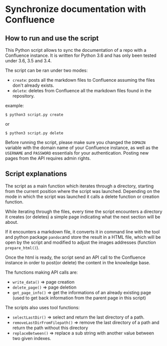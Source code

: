 # Synchronize documentation with Confluence

## How to run and use the script

This Python script allows to sync the documentation of a repo with a Confluence instance. It is written for Python 3.6 and has only been tested under 3.6, 3.5 and 3.4.

The script can be ran under two modes:

* `create`: posts all the markdown files to Confluence assuming the files don't already exists.
* `delete`: deletes from Confluence all the markdown files found in the repository.

example:

```
$ python3 script.py create
```

or

```
$ python3 script.py delete
```

Before running the script, please make sure you changed the `DOMAIN` variable with the domain name of your Confluence instance, as well as the `USERNAME` and `PASSWORD` essentials for your authentication.
Posting new pages from the API requires admin rights.

## Script explanations

The script as a main function which iterates through a directory, starting from the current position where the script was launched.
Depending on the mode in which the script was launched it calls a delete function or creation function.

While iterating through the files, every time the script encounters a directory it creates (or deletes) a simple page indicating what the next section will be about.

If it encounters a markdown file, it converts it in command line with the tool and python package `pandoc`and store the result in a HTML file, which will be open by the script and modified to adjust the images addresses (function `prepare_html()`).

Once the html is ready, the script send an API call to the Confluence instance in order to post(or delete) the content in the knowledge base.

The functions making API calls are:

* `write_data()` => page creation
* `delete_page()` => page deletion
* `get_page_info()` => get the informations of an already existing page (used to get back information from the parent page in this script)

The scripts also uses tool functions:

* `selectLastDir()` => select and return the last directory of a path.
* `removeLastDirFromFilepath()` => remove the last directory of a path and return the path without this directory
* `replaceBetween()` => replace a sub string with another value between two given indexes.
